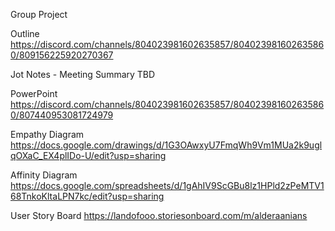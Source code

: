 Group Project

Outline
https://discord.com/channels/804023981602635857/804023981602635860/809156225920270367

Jot Notes - Meeting Summary
TBD


PowerPoint
https://discord.com/channels/804023981602635857/804023981602635860/807440953081724979

Empathy Diagram
https://docs.google.com/drawings/d/1G3OAwxyU7FmqWh9Vm1MUa2k9uglqOXaC_EX4plIDo-U/edit?usp=sharing

Affinity Diagram
https://docs.google.com/spreadsheets/d/1gAhIV9ScGBu8lz1HPld2zPeMTV168TnkoKltaLPN7kc/edit?usp=sharing

User Story Board
https://landofooo.storiesonboard.com/m/alderaanians
